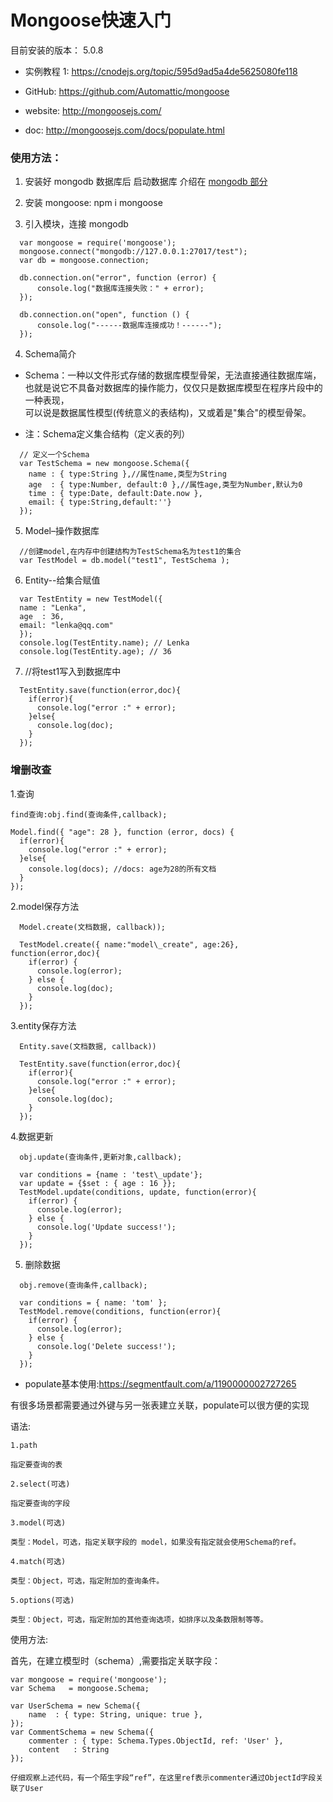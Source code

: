 # Mongoose快速入门

目前安装的版本： 5.0.8

* 实例教程 1: https://cnodejs.org/topic/595d9ad5a4de5625080fe118


* GitHub: https://github.com/Automattic/mongoose
* website: http://mongoosejs.com/
* doc: http://mongoosejs.com/docs/populate.html

### 使用方法：

1. 安装好 mongodb 数据库后 启动数据库 介绍在 [mongodb 部分](https://github.com/fairyly/mynodejs/blob/gh-pages/mongodb%20%E9%83%A8%E5%88%86.md)

2. 安装 mongoose: npm i mongoose

3. 引入模块，连接 mongodb
  ```
    var mongoose = require('mongoose');
    mongoose.connect("mongodb://127.0.0.1:27017/test");
    var db = mongoose.connection;
    
    db.connection.on("error", function (error) {
	    console.log("数据库连接失败：" + error);
    });

    db.connection.on("open", function () {
	    console.log("------数据库连接成功！------");
    });
  ```
4. Schema简介
  - Schema：一种以文件形式存储的数据库模型骨架，无法直接通往数据库端，也就是说它不具备对数据库的操作能力，仅仅只是数据库模型在程序片段中的一种表现，  
  可以说是数据属性模型(传统意义的表结构)，又或着是"集合"的模型骨架。

  - 注：Schema定义集合结构（定义表的列）  

  ```
    // 定义一个Schema
    var TestSchema = new mongoose.Schema({
      name : { type:String },//属性name,类型为String
      age  : { type:Number, default:0 },//属性age,类型为Number,默认为0
      time : { type:Date, default:Date.now },
      email: { type:String,default:''}
    });
  ```
5. Model–操作数据库
  ```
    //创建model,在内存中创建结构为TestSchema名为test1的集合
    var TestModel = db.model("test1", TestSchema );
  ```
6. Entity--给集合赋值
  ```
    var TestEntity = new TestModel({
  	name : "Lenka",
   	age  : 36,
   	email: "lenka@qq.com"
    });
    console.log(TestEntity.name); // Lenka
    console.log(TestEntity.age); // 36
  ```
7. //将test1写入到数据库中
  ```
    TestEntity.save(function(error,doc){
      if(error){
        console.log("error :" + error);
      }else{
        console.log(doc);
      }
    });
  ```

### 增删改查

1.查询
  ```
  find查询:obj.find(查询条件,callback);
  
  Model.find({ "age": 28 }, function (error, docs) {
    if(error){
      console.log("error :" + error);
    }else{
      console.log(docs); //docs: age为28的所有文档
    }
  });
  ```
2.model保存方法
  ```
    Model.create(文档数据, callback));
    
    TestModel.create({ name:"model\_create", age:26}, function(error,doc){
      if(error) {
        console.log(error);
      } else {
        console.log(doc);
      }
    });
  ```
3.entity保存方法

  ```
    Entity.save(文档数据, callback))
  
    TestEntity.save(function(error,doc){
      if(error){
        console.log("error :" + error);
      }else{
        console.log(doc);
      }
    });
  ```

4.数据更新
  ```
    obj.update(查询条件,更新对象,callback);
    
    var conditions = {name : 'test\_update'};
    var update = {$set : { age : 16 }};
    TestModel.update(conditions, update, function(error){
      if(error) {
        console.log(error);
      } else {
        console.log('Update success!');
      }
    });
  ```
5. 删除数据
  ```
    obj.remove(查询条件,callback);
    
    var conditions = { name: 'tom' };
    TestModel.remove(conditions, function(error){
      if(error) {
        console.log(error);
      } else {
        console.log('Delete success!');
      }
    });
  ```


* populate基本使用:https://segmentfault.com/a/1190000002727265

有很多场景都需要通过外键与另一张表建立关联，populate可以很方便的实现

语法:
```
1.path

指定要查询的表

2.select(可选)

指定要查询的字段

3.model(可选)

类型：Model，可选，指定关联字段的 model，如果没有指定就会使用Schema的ref。

4.match(可选)

类型：Object，可选，指定附加的查询条件。

5.options(可选)

类型：Object，可选，指定附加的其他查询选项，如排序以及条数限制等等。
```

使用方法:

首先，在建立模型时（schema）,需要指定关联字段：
```
var mongoose = require('mongoose');
var Schema   = mongoose.Schema;

var UserSchema = new Schema({
    name  : { type: String, unique: true },
});
var CommentSchema = new Schema({
    commenter : { type: Schema.Types.ObjectId, ref: 'User' },
    content   : String
});

仔细观察上述代码，有一个陌生字段“ref”，在这里ref表示commenter通过ObjectId字段关联了User
```
